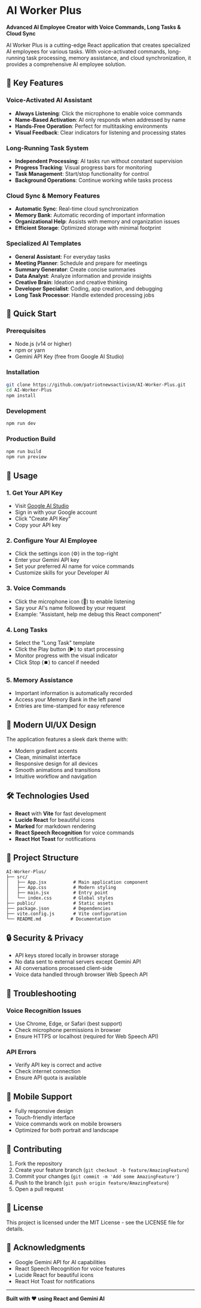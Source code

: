 # AI Worker Plus

**Advanced AI Employee Creator with Voice Commands, Long Tasks & Cloud Sync**

AI Worker Plus is a cutting-edge React application that creates specialized AI employees for various tasks. With voice-activated commands, long-running task processing, memory assistance, and cloud synchronization, it provides a comprehensive AI employee solution.

## 🌟 Key Features

### Voice-Activated AI Assistant
- **Always Listening**: Click the microphone to enable voice commands
- **Name-Based Activation**: AI only responds when addressed by name
- **Hands-Free Operation**: Perfect for multitasking environments
- **Visual Feedback**: Clear indicators for listening and processing states

### Long-Running Task System
- **Independent Processing**: AI tasks run without constant supervision
- **Progress Tracking**: Visual progress bars for monitoring
- **Task Management**: Start/stop functionality for control
- **Background Operations**: Continue working while tasks process

### Cloud Sync & Memory Features
- **Automatic Sync**: Real-time cloud synchronization
- **Memory Bank**: Automatic recording of important information
- **Organizational Help**: Assists with memory and organization issues
- **Efficient Storage**: Optimized storage with minimal footprint

### Specialized AI Templates
- **General Assistant**: For everyday tasks
- **Meeting Planner**: Schedule and prepare for meetings
- **Summary Generator**: Create concise summaries
- **Data Analyst**: Analyze information and provide insights
- **Creative Brain**: Ideation and creative thinking
- **Developer Specialist**: Coding, app creation, and debugging
- **Long Task Processor**: Handle extended processing jobs

## 🚀 Quick Start

### Prerequisites
- Node.js (v14 or higher)
- npm or yarn
- Gemini API Key (free from Google AI Studio)

### Installation
```bash
git clone https://github.com/patriotnewsactivism/AI-Worker-Plus.git
cd AI-Worker-Plus
npm install
```

### Development
```bash
npm run dev
```

### Production Build
```bash
npm run build
npm run preview
```

## 🔧 Usage

### 1. Get Your API Key
- Visit [Google AI Studio](https://aistudio.google.com/apikey)
- Sign in with your Google account
- Click "Create API Key"
- Copy your API key

### 2. Configure Your AI Employee
- Click the settings icon (⚙️) in the top-right
- Enter your Gemini API key
- Set your preferred AI name for voice commands
- Customize skills for your Developer AI

### 3. Voice Commands
- Click the microphone icon (🎤) to enable listening
- Say your AI's name followed by your request
- Example: "Assistant, help me debug this React component"

### 4. Long Tasks
- Select the "Long Task" template
- Click the Play button (▶️) to start processing
- Monitor progress with the visual indicator
- Click Stop (⏹️) to cancel if needed

### 5. Memory Assistance
- Important information is automatically recorded
- Access your Memory Bank in the left panel
- Entries are time-stamped for easy reference

## 🎨 Modern UI/UX Design

The application features a sleek dark theme with:
- Modern gradient accents
- Clean, minimalist interface
- Responsive design for all devices
- Smooth animations and transitions
- Intuitive workflow and navigation

## 🛠️ Technologies Used

- **React** with **Vite** for fast development
- **Lucide React** for beautiful icons
- **Marked** for markdown rendering
- **React Speech Recognition** for voice commands
- **React Hot Toast** for notifications

## 📁 Project Structure

```
AI-Worker-Plus/
├── src/
│   ├── App.jsx          # Main application component
│   ├── App.css          # Modern styling
│   ├── main.jsx         # Entry point
│   └── index.css        # Global styles
├── public/              # Static assets
├── package.json         # Dependencies
├── vite.config.js       # Vite configuration
└── README.md           # Documentation
```

## 🔒 Security & Privacy

- API keys stored locally in browser storage
- No data sent to external servers except Gemini API
- All conversations processed client-side
- Voice data handled through browser Web Speech API

## 🐛 Troubleshooting

### Voice Recognition Issues
- Use Chrome, Edge, or Safari (best support)
- Check microphone permissions in browser
- Ensure HTTPS or localhost (required for Web Speech API)

### API Errors
- Verify API key is correct and active
- Check internet connection
- Ensure API quota is available

## 📱 Mobile Support

- Fully responsive design
- Touch-friendly interface
- Voice commands work on mobile browsers
- Optimized for both portrait and landscape

## 🤝 Contributing

1. Fork the repository
2. Create your feature branch (`git checkout -b feature/AmazingFeature`)
3. Commit your changes (`git commit -m 'Add some AmazingFeature'`)
4. Push to the branch (`git push origin feature/AmazingFeature`)
5. Open a pull request

## 📄 License

This project is licensed under the MIT License - see the LICENSE file for details.

## 🙏 Acknowledgments

- Google Gemini API for AI capabilities
- React Speech Recognition for voice features
- Lucide React for beautiful icons
- React Hot Toast for notifications

---

**Built with ❤️ using React and Gemini AI**